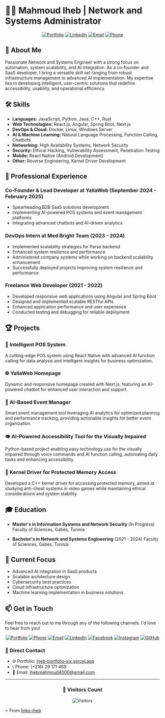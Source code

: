 # 👨‍💻 Mahmoud Iheb | Network and Systems Administrator

<div align="center">

[![Portfolio](https://img.shields.io/badge/Portfolio-Visit%20Site-%234285F4?style=for-the-badge&logo=google-chrome&logoColor=white)](https://iheb-portfolio-six.vercel.app/)
[![LinkedIn](https://img.shields.io/badge/LinkedIn-Connect-blue)](https://www.linkedin.com/in/iheb-mahmoud-621523230/) 
[![Email](https://img.shields.io/badge/Email-Contact-red)](mailto:ihebmahmoud4000@gmail.com)
[![Phone](https://img.shields.io/badge/Phone-%2B216%2029%20171%20469-green)](tel:+21629171469)

</div>

## 🚀 About Me

Passionate Network and Systems Engineer with a strong focus on automation, system scalability, and AI integration. As a co-founder and SaaS developer, I bring a versatile skill set ranging from robust infrastructure management to advanced AI implementation. My expertise lies in developing intelligent, user-centric solutions that redefine accessibility, usability, and operational efficiency.

## 🛠 Skills

- **Languages:** JavaScript, Python, Java, C++, Rust
- **Web Technologies:** React.js, Angular, Spring Boot, Next.js
- **DevOps & Cloud:** Docker, Linux, Windows Server
- **AI & Machine Learning:** Natural Language Processing, Function Calling, Chatbots
- **Networking:** High Availability Systems, Network Security
- **Security:** Ethical Hacking, Vulnerability Assessment, Penetration Testing
- **Mobile:** React Native (Android Development)
- **Other:** Reverse Engineering, Kernel Driver Development

## 💼 Professional Experience

### Co-Founder & Lead Developer at YallaWeb (September 2024 - February 2025)
- Spearheading B2B SaaS solutions development
- Implementing AI-powered POS systems and event management platforms
- Integrating advanced chatbots and AI-driven analytics

### DevOps Intern at Med Bright Team (2023 - 2024)
- Implemented scalability strategies for Parse backend
- Enhanced system resilience and performance
- Administered company systems while working on backend scalability enhancement
- Successfully deployed projects improving system resilience and performance

### Freelance Web Developer (2021 - 2022)
- Developed responsive web applications using Angular and Spring Boot
- Designed and implemented scalable RESTful APIs
- Enhanced application performance and user experience
- Conducted testing and debugging for reliable deployment

## 🏆 Projects

### 🛒 Intelligent POS System
A cutting-edge POS system using React Native with advanced AI function calling for data analysis and intelligent insights for business optimization.

### 🌐 YallaWeb Homepage
Dynamic and responsive homepage created with Next.js, featuring an AI-powered chatbot for enhanced user interaction and support.

### 📅 AI-Based Event Manager
Smart event management tool leveraging AI analytics for optimized planning and performance tracking, providing actionable insights for better event organization.

### 👁️ AI-Powered Accessibility Tool for the Visually Impaired
Python-based project enabling easy technology use for the visually impaired through voice commands and AI function calling, automating daily tasks and enhancing accessibility.

### 🔐 Kernel Driver for Protected Memory Access
Developed a C++ kernel driver for accessing protected memory, aimed at studying anti-cheat systems in video games while maintaining ethical considerations and system stability.

## 🎓 Education

- **Master's in Information Systems and Network Security** (In Progress)
  Faculty of Sciences, Gabès, Tunisia

- **Bachelor's in Network and Systems Engineering** (2021 - 2024)
  Faculty of Sciences, Gabès, Tunisia



## 🌱 Current Focus

- Advanced AI integration in SaaS products
- Scalable architecture design
- Cybersecurity best practices
- Cloud infrastructure optimization
- Machine learning implementation in business solutions

## 📫 Get in Touch

Feel free to reach out to me through any of the following channels. I'd love to hear from you!

<div align="center">

[![Portfolio](https://img.shields.io/badge/Portfolio-Visit%20Site-%234285F4?style=for-the-badge&logo=google-chrome&logoColor=white)](https://iheb-portfolio-six.vercel.app/)
[![Phone](https://img.shields.io/badge/Phone-Call%20Me-%2300B2FF?style=for-the-badge&logo=phone&logoColor=white)](tel:+21629171469)
[![Email](https://img.shields.io/badge/Email-Contact%20Me-%23D14836?style=for-the-badge&logo=gmail&logoColor=white)](mailto:ihebmahmoud4000@gmail.com)
[![LinkedIn](https://img.shields.io/badge/LinkedIn-Connect-%230077B5?style=for-the-badge&logo=linkedin&logoColor=white)](https://www.linkedin.com/in/iheb-mahmoud-621523230/)
[![Facebook](https://img.shields.io/badge/Facebook-Follow-%231877F2?style=for-the-badge&logo=facebook&logoColor=white)](https://www.facebook.com/houba.official/)
[![Instagram](https://img.shields.io/badge/Instagram-Follow-%23E4405F?style=for-the-badge&logo=instagram&logoColor=white)](https://www.instagram.com/houba_official/)
[![GitHub](https://img.shields.io/badge/GitHub-Follow-%23181717?style=for-the-badge&logo=github&logoColor=white)](https://github.com/linko-iheb)

</div>

### 📱 Direct Contact
- 🌐 Portfolio: [iheb-portfolio-six.vercel.app](https://iheb-portfolio-six.vercel.app/)
- 📞 Phone: (+216) 29 171 469
- 📧 Email: ihebmahmoud4000@gmail.com

---

<div align="center">

### 🌟 Visitors Count

![Visitors](https://visitor-badge.laobi.icu/badge?page_id=linko-iheb.linko-iheb)

</div>

⭐️ From [linko-iheb](https://github.com/linko-iheb)

